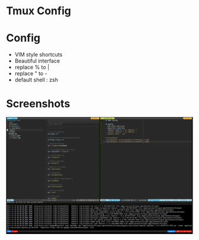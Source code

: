 # Tmux Config

# Config 
- VIM style shortcuts
- Beautiful interface
- replace <PREFIX> % to <PREFIX> |
- replace <PREFIX> " to <PREFIX> -
- default shell : zsh

# Screenshots
![Screenshots 1](./Screenshots/screenshots_1.png)

